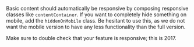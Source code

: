 Basic content should automatically be responsive by composing responsive classes like `contentContainer`.
If you want to completely hide something on mobile, add the `hiddenOnMobile` class. Be hesitant to use this, as we do not want the mobile version to have any less functionality than the
full version.

Make sure to double check that your feature is responsive; this is 2017.
